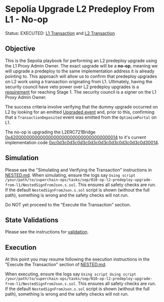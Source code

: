 # Sepolia Upgrade L2 Predeploy From L1 - No-op

Status: EXECUTED: [L1 Transaction](https://sepolia.etherscan.io/tx/0xec60a5201ba59157bbda2f515d4e35993b2106a95ee0593e6502b34d2cb15653) and [L2 Transaction](https://sepolia-optimism.etherscan.io/tx/0x3dd74dd7745fa2f10c3708b57809249aac5c38c17cd50c3c961734407b35c1a6)

## Objective

This is the Sepolia playbook for performing an L2 predeploy upgrade using the L1 Proxy Admin Owner. The exact upgrade will be a **no-op**, meaning we will upgrade a predeploy to the same implementation address it is already pointing to. This approach will allow us to confirm that predeploy upgrades on L2 work using a transaction originating from L1.
Ultimately, having the security council have veto power over L2 predeploy upgrades is a [requirement](https://gov.optimism.io/t/upgrade-proposal-guardian-security-council-threshold-and-l2-proxyadmin-ownership-changes-for-stage-1-decentralization/8157) for reaching Stage 1. The security council is a signer on the L1 Proxy Admin Owner.


The success criteria involve verifying that the dummy upgrade occurred on L2 by looking for an emitted [Upgraded event](https://github.com/ethereum-optimism/optimism/blob/develop/packages/contracts-bedrock/src/universal/Proxy.sol#L108) and, prior to this, confirming that a `TransactionDeposited` event was emitted from the `OptimismPortal` on L1.

The no-op is upgrading the L2ERC721Bridge [0x4200000000000000000000000000000000000014](https://sepolia-optimism.etherscan.io/address/0x4200000000000000000000000000000000000014) to it's current implementation code [0xc0d3c0d3c0d3c0d3c0d3c0d3c0d3c0d3c0d30014](https://sepolia-optimism.etherscan.io/address/0xc0d3c0d3c0d3c0d3c0d3c0d3c0d3c0d3c0d30014#code).


## Simulation

Please see the "Simulating and Verifying the Transaction" instructions in [NESTED.md](../../../NESTED.md).
When simulating, ensure the logs say `Using script /your/path/to/superchain-ops/tasks/sep/010-op-l2-predeploy-upgrade-from-l1/NestedSignFromJson.s.sol`.
This ensures all safety checks are run. If the default `NestedSignFromJson.s.sol` script is shown
(without the full path), something is wrong and the safety checks will not run.

Do NOT yet proceed to the "Execute the Transaction" section.

## State Validations

Please see the instructions for [validation](./VALIDATION.md).

## Execution

At this point you may resume following the execution instructions in the "Execute the Transaction" section of [NESTED.md](../../../NESTED.md).

When executing, ensure the logs say `Using script Using script /your/path/to/superchain-ops/tasks/sep/010-op-l2-predeploy-upgrade-from-l1/NestedSignFromJson.s.sol`. This ensures all safety checks are run. If the default `NestedSignFromJson.s.sol` script is shown (without the full path), something is wrong and the safety checks will not run.
